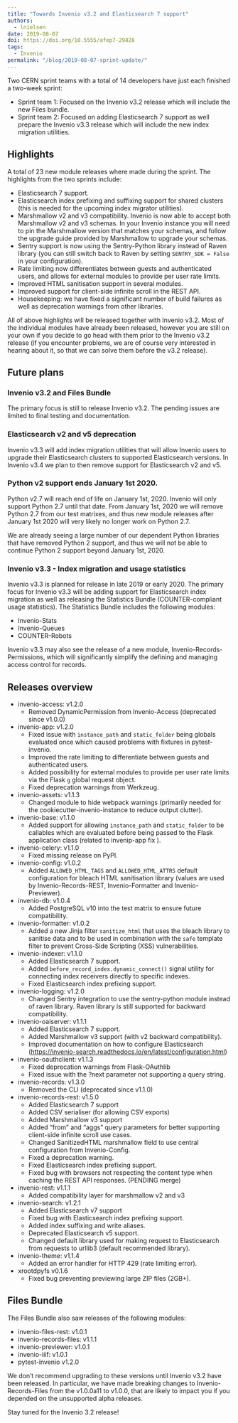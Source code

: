 ```yaml
---
title: "Towards Invenio v3.2 and Elasticsearch 7 support"
authors:
  - lnielsen
date: 2019-08-07
doi: https://doi.org/10.5555/afep7-29828
tags: 
  - Invenio
permalink: "/blog/2019-08-07-sprint-update/"
---
```


Two CERN sprint teams with a total of 14 developers have just each finished a two-week sprint:

- Sprint team 1: Focused on the Invenio v3.2 release which will include the new  Files bundle.
- Sprint team 2: Focused on adding Elasticsearch 7 support as well prepare  the Invenio v3.3 release which will include the new index migration utilities.

## Highlights
A total of 23 new module releases where made during the sprint.  The highlights from the two sprints include:

- Elasticsearch 7 support.
- Elasticsearch index prefixing and suffixing support for shared clusters (this is needed for the upcoming index migrator utilities).
- Marshmallow v2 and v3 compatibility. Invenio is now able to accept both Marshmallow v2 and v3 schemas. In your Invenio instance you will need to pin the Marshmallow version that matches your schemas, and follow the upgrade guide provided by Marshmallow to upgrade your schemas.
- Sentry support is now using the Sentry-Python library instead of Raven library (you can still switch back to Raven by setting `SENTRY_SDK = False` in your configuration).
- Rate limiting now differentiates between guests and authenticated users, and allows for external modules to provide per user rate limits.
- Improved HTML sanitisation support in several modules.
- Improved support for client-side infinite scroll in the REST API.
- Housekeeping: we have fixed a significant number of  build failures as well as deprecation warnings from other libraries.

All of above highlights will be released together with Invenio v3.2. Most of the individual modules have already been released, however you are still on your own if you decide to go head with them prior to the Invenio v3.2 release (if you encounter problems, we are of course very interested in hearing about it, so that we can solve them before the v3.2 release).

## Future plans
### Invenio v3.2 and Files Bundle
The primary focus is still to release Invenio v3.2. The  pending issues are limited to final testing and documentation.

### Elasticsearch v2 and v5 deprecation
Invenio v3.3 will add index migration utilities that will allow Invenio users to   upgrade their Elasticsearch clusters to supported Elasticsearch versions. In Invenio v3.4 we plan to then remove support for Elasticsearch v2 and v5.

### Python v2 support ends January 1st 2020.
Python v2.7 will reach end of life on January 1st, 2020. Invenio will only support Python 2.7 until that date. From January 1st, 2020 we will remove Python 2.7 from our test matrixes, and thus new module releases after January 1st 2020 will very likely no longer work on Python 2.7.

We are already seeing a large number of our dependent Python libraries that have removed Python 2 support, and thus we will not be able to continue Python 2 support beyond January 1st, 2020.

### Invenio v3.3 - Index migration and usage statistics
Invenio v3.3 is planned for release in late 2019 or early 2020.  The primary focus for Invenio v3.3 will be adding support for Elasticsearch index migration as well as releasing the Statistics Bundle (COUNTER-compliant usage statistics). The Statistics Bundle includes the following modules:

- Invenio-Stats
- Invenio-Queues
- COUNTER-Robots

Invenio v3.3 may also see the release of a new module, Invenio-Records-Permissions, which will significantly simplify the defining and managing access control for records.

## Releases overview
- invenio-access: v1.2.0
	- Removed DynamicPermission from Invenio-Access (deprecated since v1.0.0)
- invenio-app: v1.2.0
	- Fixed issue with `instance_path` and `static_folder` being globals evaluated once which caused problems with fixtures in pytest-invenio.
	- Improved the rate limiting to differentiate between guests and authenticated users.
	- Added possibility for external modules to provide per user rate limits via the Flask `g` global request object.
	- Fixed deprecation warnings from Werkzeug.
- invenio-assets: v1.1.3
	- Changed module to hide webpack warnings (primarily needed for the cookiecutter-invenio-instance to reduce output clutter).
- invenio-base: v1.1.0
	- Added support for allowing `instance_path` and `static_folder` to be callables which are evaluated before being passed to the Flask application class  (related to invenip-app fix ).
- invenio-celery: v1.1.0
	- Fixed missing release on PyPI.
- invenio-config: v1.0.2
	- Added `ALLOWED_HTML_TAGS` and `ALLOWED_HTML_ATTRS`  default configuration for bleach HTML sanitisation library (values are used by Invenio-Records-REST, Invenio-Formatter and Invenio-Previewer).
- invenio-db: v1.0.4
	- Added  PostgreSQL v10 into the test matrix to ensure future compatibility.
- invenio-formatter: v1.0.2
	- Added a new Jinja filter `sanitize_html` that uses the bleach library to sanitise data and to be used in combination with the `safe` template filter to prevent Cross-Side Scripting (XSS) vulnerabilities.
- invenio-indexer: v1.1.0
	- Added Elasticsearch 7 support.
	- Added `before_record_index.dynamic_connect()` signal utility for connecting index receivers directly to specific indexes.
	- Fixed Elasticsearch index prefixing support.
- invenio-logging: v1.2.0
	- Changed Sentry integration to use the sentry-python module instead of raven library. Raven library is still supported for backward compatibility.
- invenio-oaiserver: v1.1.1
	- Added Elasticsearch 7 support.
	- Added Marshmallow v3 support  (with v2 backward compatibility).
	- Improved documentation on how to configure Elasticsearch (https://invenio-search.readthedocs.io/en/latest/configuration.html)
- invenio-oauthclient: v1.1.3
	- Fixed deprecation warnings from Flask-OAuthlib
	- Fixed issue with the ?next parameter not supporting a query string.
- invenio-records: v1.3.0
	- Removed the CLI (deprecated since v1.1.0)
- invenio-records-rest: v1.5.0
	- Added Elasticsearch 7 support
	- Added CSV serialiser (for allowing CSV exports)
	- Added Marshmallow v3 support
	- Added “from” and “aggs” query parameters for better supporting client-side infinite scroll use cases.
	- Changed SanitizedHTML marshmallow field to use central configuration from Invenio-Config.
	- Fixed a deprecation warning.
	- Fixed Elasticsearch index prefixing support.
	- Fixed bug with browsers not respecting the content type when caching the REST API responses. (PENDING merge)
- invenio-rest: v1.1.1
	- Added compatibility layer for marshmallow v2 and v3
- invenio-search: v1.2.1
	- Added Elasticsearch v7 support
	- Fixed bug with Elasticsearch index prefixing support.
	- Added index suffixing and write aliases.
	- Deprecated Elasticsearch v5 support.
	- Changed default library used for making request to Elasticsearch from requests to urllib3 (default recommended library).
- invenio-theme: v1.1.4
	- Added an error handler for HTTP 429 (rate limiting error).
- xrootdpyfs v0.1.6
	- Fixed bug preventing previewing large ZIP files (2GB+).

## Files Bundle
The Files Bundle also saw releases of the following modules:

- invenio-files-rest: v1.0.1
- invenio-records-files: v1.1.1
- invenio-previewer: v1.0.1
- invenio-iiif: v1.0.1
- pytest-invenio v1.2.0

We don’t recommend upgrading to these versions until Invenio v3.2 have been released. In particular, we have made breaking changes to Invenio-Records-Files from the v1.0.0a11 to v1.0.0, that are likely to impact you if you depended on the unsupported alpha releases.

Stay tuned for the Invenio 3.2 release!